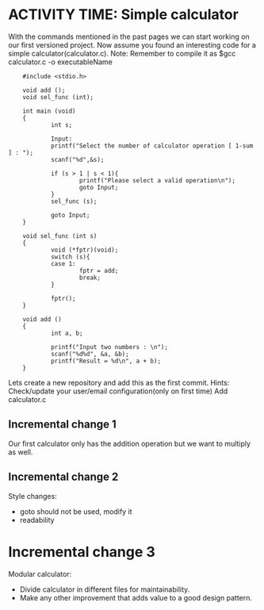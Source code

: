 # ACTIVITY TIME: Simple calculator

With the commands mentioned in the past pages we can start working on our first versioned project.
Now assume you found an interesting code for a simple calculator(calculator.c).
Note: Remember to compile it as $gcc calculator.c -o executableName
```
    #include <stdio.h>

    void add ();
    void sel_func (int);

    int main (void)
    {
            int s;
        
            Input:
            printf("Select the number of calculator operation [ 1-sum ] : ");
            scanf("%d",&s);
            
            if (s > 1 | s < 1){
                    printf("Please select a valid operation\n");
                    goto Input;
            }
            sel_func (s);
        
            goto Input;
    }

    void sel_func (int s)
    {
            void (*fptr)(void);
            switch (s){
            case 1:
                    fptr = add;
                    break;    
            }
        
            fptr();
    }

    void add ()
    {
            int a, b;
            
            printf("Input two numbers : \n");
            scanf("%d%d", &a, &b);
            printf("Result = %d\n", a + b);
    }
```
Lets create a new repository and add this as the first commit.
Hints:
Check/update your user/email configuration(only on first time)
Add calculator.c

## Incremental change 1
Our first calculator only has the addition operation but we want to multiply as well.

## Incremental change 2
Style changes:

- goto should not be used, modify it
- readability

# Incremental change 3
Modular calculator:
- Divide calculator in different files for maintainability. 
- Make any other improvement that adds value to a good design pattern.